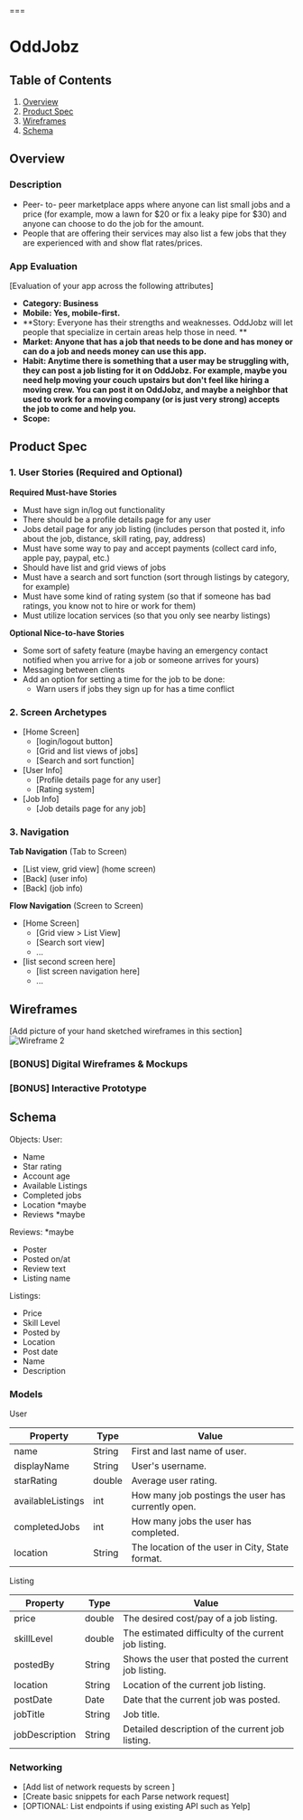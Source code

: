 ===

# OddJobz

## Table of Contents
1. [Overview](#Overview)
1. [Product Spec](#Product-Spec)
1. [Wireframes](#Wireframes)
2. [Schema](#Schema)

## Overview
### Description
- Peer- to- peer marketplace apps where anyone can list small jobs and a price (for example, mow a lawn for $20 or fix a leaky pipe for $30) and anyone can choose to do the job for the amount.
- People that are offering their services may also list a few jobs that they are experienced with and show flat rates/prices.

### App Evaluation
[Evaluation of your app across the following attributes]
- **Category: Business**
- **Mobile: Yes, mobile-first.**
- **Story: Everyone has their strengths and weaknesses. OddJobz will let people that specialize in certain areas help those in need. **
- **Market: Anyone that has a job that needs to be done and has money or can do a job and needs money can use this app.**
- **Habit: Anytime there is something that a user may be struggling with, they can post a job listing for it on OddJobz. For example, maybe you need help moving your couch upstairs but don't feel like hiring a moving crew. You can post it on OddJobz, and maybe a neighbor that used to work for a moving company (or is just very strong) accepts the job to come and help you.**
- **Scope:**

## Product Spec

### 1. User Stories (Required and Optional)

**Required Must-have Stories**

* Must have sign in/log out functionality
* There should be a profile details page for any user
* Jobs detail page for any job listing (includes person that posted it, info about the job, distance, skill rating, pay, address)
* Must have some way to pay and accept payments (collect card info, apple pay, paypal, etc.)
* Should have list and grid views of jobs
* Must have a search and sort function (sort through listings by category, for example)
* Must have some kind of rating system (so that if someone has bad ratings, you know not to hire or work for them)
* Must utilize location services (so that you only see nearby listings)

**Optional Nice-to-have Stories**

* Some sort of safety feature (maybe having an emergency contact notified when you arrive for a job or someone arrives for yours)
* Messaging between clients
* Add an option for setting a time for the job to be done:
   - Warn users if jobs they sign up for has a time conflict

### 2. Screen Archetypes

* [Home Screen]
   * [login/logout button]
   * [Grid and list views of jobs]
   * [Search and sort function]
* [User Info]
   * [Profile details page for any user]
   * [Rating system]
* [Job Info]
   * [Job details page for any job]


### 3. Navigation

**Tab Navigation** (Tab to Screen)

* [List view, grid view] (home screen)
* [Back] (user info)
* [Back] (job info)

**Flow Navigation** (Screen to Screen)

* [Home Screen]
   * [Grid view > List View]
   * [Search sort view]
   * ...
* [list second screen here]
   * [list screen navigation here]
   * ...

## Wireframes
[Add picture of your hand sketched wireframes in this section]
![Wireframe  2](https://user-images.githubusercontent.com/86276796/125313361-2760e280-e303-11eb-896b-de0f4d71042a.jpg)

### [BONUS] Digital Wireframes & Mockups

### [BONUS] Interactive Prototype

## Schema 
Objects: 
User:
- Name
- Star rating
- Account age
- Available Listings
- Completed jobs
- Location *maybe
- Reviews *maybe

Reviews: *maybe
- Poster
- Posted on/at
- Review text
- Listing name
    
Listings:
- Price
- Skill Level
- Posted by
- Location
- Post date
- Name
- Description
### Models
User

| Property      | Type          | Value
| ------------- | ------------- |-------------
| name  | String  |First and last name of user.
| displayName  |String  |User's username.
| starRating | double | Average user rating.
| availableListings | int | How many job postings the user has currently open.
| completedJobs | int | How many jobs the user has completed.
| location | String | The location of the user in City, State format.

Listing

| Property      | Type          | Value
| ------------- | ------------- |-------------
| price  | double  | The desired cost/pay of a job listing.
| skillLevel  |double  | The estimated difficulty of the current job listing.
| postedBy | String | Shows the user that posted the current job listing.
| location | String | Location of the current job listing.
| postDate | Date | Date that the current job was posted.
| jobTitle | String | Job title.
| jobDescription | String | Detailed description of the current job listing.


### Networking
- [Add list of network requests by screen ]
- [Create basic snippets for each Parse network request]
- [OPTIONAL: List endpoints if using existing API such as Yelp]
